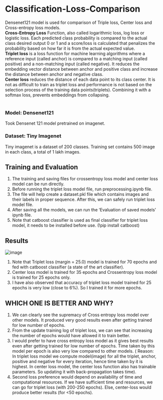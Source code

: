 # Classification-Loss-Comparison
Densenet121 model is used for comparison of Triple loss, Center loss and Cross-entropy loss models. </br>
**Cross-Entropy Loss** Function, also called logarithmic loss, log loss or logistic loss. Each predicted class probability is compared to the actual class desired output 0 or 1 and a score/loss is calculated that penalizes the probability based on how far it is from the actual expected value. </br>
**Triplet loss** is a loss function for machine learning algorithms where a reference input (called anchor) is compared to a matching input (called positive) and a non-matching input (called negative). It reduces the embedding vector distance between anchor and positive class and increase the distance between anchor and negative class. </br>
**Center loss** reduces the distance of each data point to its class center. It is not as difficult to train as triplet loss and performance is not based on the selection process of the training data points(triplets). Combining it with a softmax loss, prevents embeddings from collapsing. </br></br>

### Model: Densenet121
Took Densenet 121 model pretrained on imagenet. 

### Dataset: Tiny Imagenet
Tiny imagenet is a dataset of 200 classes. Training set contains 500 image in each class, a total of 1 lakh images.

## Training and Evaluation

1. The training and saving files for crossentropy loss model and center loss model can be run directly.
2. Before running the triplet loss model file, run preprocessing.ipynb file.
3. The file will help create a dataset.pkl file which contains images and their labels in proper sequence. After this, we can safely run triplet loss model file.
4. After saving all the models, we can run the ‘Evaluation of saved models’ ipynb file.
5. Note that catboost classifier is used as final classifier for triplet loss model, it needs to be installed before use. (!pip install catboost)

## Results

![image](https://user-images.githubusercontent.com/65457437/156496591-d862bf40-241a-4449-8f51-846f1e612851.png)

1. Note that Triplet loss (margin = 25.0) model is trained for 70 epochs and fed with catboost classifier (a state of the art classifier).
2. Center loss model is trained for 35 epochs and Crossentropy loss model is trained for 25 epochs only. 
3. I have also observed that accuracy of triplet loss model trained for 25 epochs is very low (close to 6%). So I trained it for more epochs.

## WHICH ONE IS BETTER AND WHY?

1. We can clearly see the supremacy of Cross entropy loss model over other models. It produced very good results even after getting trained for low number of epochs.
2. From the update training log of triplet loss, we can see that increasing the number of epochs would have allowed it to train better.
3. I would prefer to have cross entropy loss model as it gives best results even after getting trained for low number of epochs. Time taken by this model per epoch is also very low compared to other models. ( Reason: In triplet loss model we compute model(image) for all the triplet, anchor, positive and negative for every iteration, hence time taken by it is highest. In center loss model, the center loss function also has trainable parameters. So updating it with back-propagation takes time).
3. Second loss preference would depend on availability of time and computational resources. If we have sufficient time and resources, we can go for triplet loss (with 200-250 epochs). Else, center-loss would produce better results (for <50 epochs).

